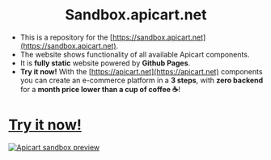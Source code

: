 <h1 align="center">
    Sandbox.apicart.net
</h1>

- This is a repository for the [https://sandbox.apicart.net](https://sandbox.apicart.net).
- The website shows functionality of all available Apicart components.
- It is **fully static** website powered by **Github Pages**.
- **Try it now!** With the [https://apicart.net](https://apicart.net) components you can create an e-commerce platform in a **3 steps**, with **zero backend** for a **month price lower than a cup of coffee ☕**!

<h1><a href="https://sandbox.apicart.net">Try it now!</a></h1>
<a href="https://sandbox.apicart.net">
<img src="https://raw.githubusercontent.com/apicart/sandbox.apicart.net/master/assets/images/sandbox-screenshot.png" alt="Apicart sandbox preview"
</a>
